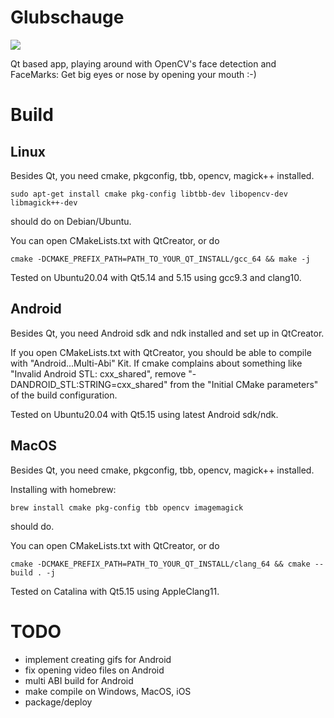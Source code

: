 # Glubschauge

![](glubsch.gif)

Qt based app, playing around with OpenCV's face detection and FaceMarks:
Get big eyes or nose by opening your mouth :-)

# Build

## Linux

Besides Qt, you need cmake, pkgconfig, tbb, opencv, magick++ installed.

`sudo apt-get install cmake pkg-config libtbb-dev libopencv-dev libmagick++-dev`

should do on Debian/Ubuntu.

You can open CMakeLists.txt with QtCreator, or do

`cmake -DCMAKE_PREFIX_PATH=PATH_TO_YOUR_QT_INSTALL/gcc_64 && make -j`

Tested on Ubuntu20.04 with Qt5.14 and 5.15 using gcc9.3 and clang10.

## Android

Besides Qt, you need Android sdk and ndk installed and set up in QtCreator.

If you open CMakeLists.txt with QtCreator, you should be able to compile with "Android...Multi-Abi" Kit.
If cmake complains about something like "Invalid Android STL: cxx_shared", remove
"-DANDROID_STL:STRING=cxx_shared" from the "Initial CMake parameters" of the build configuration.

Tested on Ubuntu20.04 with Qt5.15 using latest Android sdk/ndk.

## MacOS

Besides Qt, you need cmake, pkgconfig, tbb, opencv, magick++ installed.

Installing with homebrew:

`brew install cmake pkg-config tbb opencv imagemagick`

should do.

You can open CMakeLists.txt with QtCreator, or do

`cmake -DCMAKE_PREFIX_PATH=PATH_TO_YOUR_QT_INSTALL/clang_64 && cmake --build . -j`

Tested on Catalina with Qt5.15 using AppleClang11.


# TODO

- implement creating gifs for Android
- fix opening video files on Android
- multi ABI build for Android
- make compile on Windows, MacOS, iOS
- package/deploy
